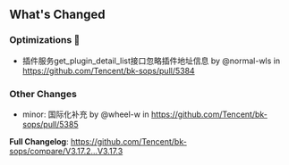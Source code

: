 <!-- Release notes generated using configuration in .github/release.yml at master -->

## What's Changed
### Optimizations 🦾
* 插件服务get_plugin_detail_list接口忽略插件地址信息 by @normal-wls in https://github.com/Tencent/bk-sops/pull/5384

### Other Changes
* minor: 国际化补充 by @wheel-w in https://github.com/Tencent/bk-sops/pull/5385

**Full Changelog**: https://github.com/Tencent/bk-sops/compare/V3.17.2...V3.17.3